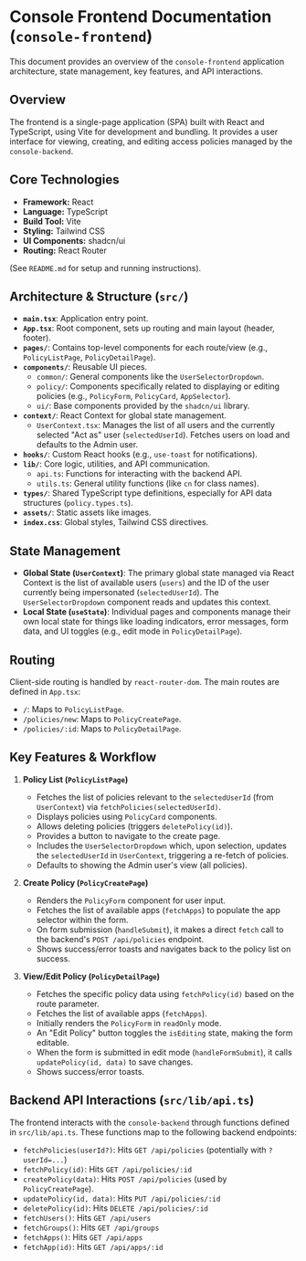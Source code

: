 # Console Frontend Documentation (`console-frontend`)

This document provides an overview of the `console-frontend` application architecture, state management, key features, and API interactions.

## Overview

The frontend is a single-page application (SPA) built with React and TypeScript, using Vite for development and bundling. It provides a user interface for viewing, creating, and editing access policies managed by the `console-backend`.

## Core Technologies

- **Framework:** React
- **Language:** TypeScript
- **Build Tool:** Vite
- **Styling:** Tailwind CSS
- **UI Components:** shadcn/ui
- **Routing:** React Router

(See `README.md` for setup and running instructions).

## Architecture & Structure (`src/`)

- **`main.tsx`**: Application entry point.
- **`App.tsx`**: Root component, sets up routing and main layout (header, footer).
- **`pages/`**: Contains top-level components for each route/view (e.g., `PolicyListPage`, `PolicyDetailPage`).
- **`components/`**: Reusable UI pieces.
  - `common/`: General components like the `UserSelectorDropdown`.
  - `policy/`: Components specifically related to displaying or editing policies (e.g., `PolicyForm`, `PolicyCard`, `AppSelector`).
  - `ui/`: Base components provided by the `shadcn/ui` library.
- **`context/`**: React Context for global state management.
  - `UserContext.tsx`: Manages the list of all users and the currently selected "Act as" user (`selectedUserId`). Fetches users on load and defaults to the Admin user.
- **`hooks/`**: Custom React hooks (e.g., `use-toast` for notifications).
- **`lib/`**: Core logic, utilities, and API communication.
  - `api.ts`: Functions for interacting with the backend API.
  - `utils.ts`: General utility functions (like `cn` for class names).
- **`types/`**: Shared TypeScript type definitions, especially for API data structures (`policy.types.ts`).
- **`assets/`**: Static assets like images.
- **`index.css`**: Global styles, Tailwind CSS directives.

## State Management

- **Global State (`UserContext`)**: The primary global state managed via React Context is the list of available users (`users`) and the ID of the user currently being impersonated (`selectedUserId`). The `UserSelectorDropdown` component reads and updates this context.
- **Local State (`useState`)**: Individual pages and components manage their own local state for things like loading indicators, error messages, form data, and UI toggles (e.g., edit mode in `PolicyDetailPage`).

## Routing

Client-side routing is handled by `react-router-dom`. The main routes are defined in `App.tsx`:

- `/`: Maps to `PolicyListPage`.
- `/policies/new`: Maps to `PolicyCreatePage`.
- `/policies/:id`: Maps to `PolicyDetailPage`.

## Key Features & Workflow

1.  **Policy List (`PolicyListPage`)**

    - Fetches the list of policies relevant to the `selectedUserId` (from `UserContext`) via `fetchPolicies(selectedUserId)`.
    - Displays policies using `PolicyCard` components.
    - Allows deleting policies (triggers `deletePolicy(id)`).
    - Provides a button to navigate to the create page.
    - Includes the `UserSelectorDropdown` which, upon selection, updates the `selectedUserId` in `UserContext`, triggering a re-fetch of policies.
    - Defaults to showing the Admin user's view (all policies).

2.  **Create Policy (`PolicyCreatePage`)**

    - Renders the `PolicyForm` component for user input.
    - Fetches the list of available apps (`fetchApps`) to populate the app selector within the form.
    - On form submission (`handleSubmit`), it makes a direct `fetch` call to the backend's `POST /api/policies` endpoint.
    - Shows success/error toasts and navigates back to the policy list on success.

3.  **View/Edit Policy (`PolicyDetailPage`)**
    - Fetches the specific policy data using `fetchPolicy(id)` based on the route parameter.
    - Fetches the list of available apps (`fetchApps`).
    - Initially renders the `PolicyForm` in `readOnly` mode.
    - An "Edit Policy" button toggles the `isEditing` state, making the form editable.
    - When the form is submitted in edit mode (`handleFormSubmit`), it calls `updatePolicy(id, data)` to save changes.
    - Shows success/error toasts.

## Backend API Interactions (`src/lib/api.ts`)

The frontend interacts with the `console-backend` through functions defined in `src/lib/api.ts`. These functions map to the following backend endpoints:

- `fetchPolicies(userId?)`: Hits `GET /api/policies` (potentially with `?userId=...`)
- `fetchPolicy(id)`: Hits `GET /api/policies/:id`
- `createPolicy(data)`: Hits `POST /api/policies` (used by `PolicyCreatePage`).
- `updatePolicy(id, data)`: Hits `PUT /api/policies/:id`
- `deletePolicy(id)`: Hits `DELETE /api/policies/:id`
- `fetchUsers()`: Hits `GET /api/users`
- `fetchGroups()`: Hits `GET /api/groups`
- `fetchApps()`: Hits `GET /api/apps`
- `fetchApp(id)`: Hits `GET /api/apps/:id`

